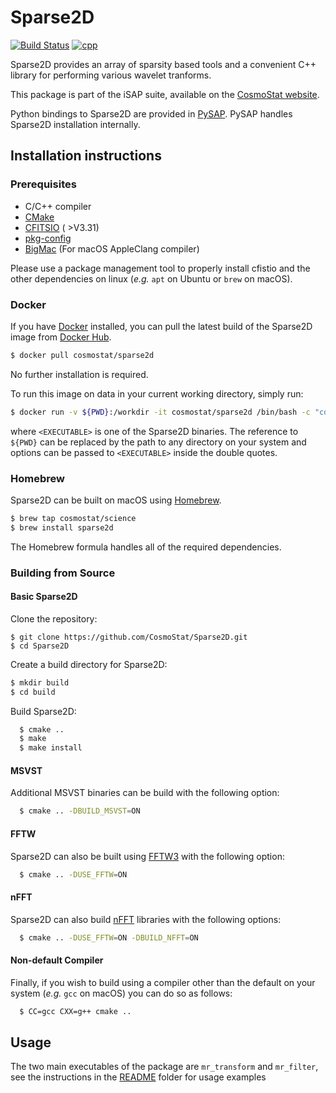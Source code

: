 # Sparse2D
[![Build Status](https://travis-ci.org/CosmoStat/Sparse2D.svg?branch=master)](https://travis-ci.org/CosmoStat/Sparse2D)
[![cpp](https://img.shields.io/badge/language-C%2B%2B-red)](https://isocpp.org/std/the-standard)

Sparse2D provides an array of sparsity based tools and a convenient C++ library for performing various wavelet tranforms.

This package is part of the iSAP suite, available on the [CosmoStat website](http://www.cosmostat.org/software/isap).

Python bindings to Sparse2D are provided in [PySAP](https://github.com/CEA-COSMIC/pysap). PySAP handles Sparse2D installation internally.

## Installation instructions

### Prerequisites

   - C/C++ compiler
   - [CMake](http://www.cmake.org)
   - [CFITSIO](https://heasarc.gsfc.nasa.gov/fitsio/) ( >V3.31)
   - [pkg-config](https://www.freedesktop.org/wiki/Software/pkg-config/)
   - [BigMac](https://github.com/sfarrens/bigmac) (For macOS AppleClang compiler)

Please use a package management tool to properly install cfistio and the other dependencies on linux (*e.g.* `apt` on Ubuntu or `brew` on macOS).

### Docker

If you have [Docker](https://www.docker.com/) installed, you can pull the latest build of the Sparse2D image from [Docker Hub](TBD).

```bash
$ docker pull cosmostat/sparse2d
```

No further installation is required.

To run this image on data in your current working directory, simply run:

```bash
$ docker run -v ${PWD}:/workdir -it cosmostat/sparse2d /bin/bash -c "cd workdir && <EXECUTABLE>"
```

where `<EXECUTABLE>` is one of the Sparse2D binaries. The reference to `${PWD}` can be replaced by the path to any directory on your system and options can be passed to `<EXECUTABLE>` inside the double quotes.

### Homebrew

Sparse2D can be built on macOS using [Homebrew](https://brew.sh/).

```bash
$ brew tap cosmostat/science
$ brew install sparse2d
```

The Homebrew formula handles all of the required dependencies.

### Building from Source

#### Basic Sparse2D

Clone the repository:

```
$ git clone https://github.com/CosmoStat/Sparse2D.git
$ cd Sparse2D
```

Create a build directory for Sparse2D:

```bash
$ mkdir build
$ cd build
```

Build Sparse2D:

```bash
  $ cmake ..
  $ make
  $ make install
```

#### MSVST

Additional MSVST binaries can be build with the following option:

```bash
  $ cmake .. -DBUILD_MSVST=ON
```

#### FFTW

Sparse2D can also be built using [FFTW3](http://www.fftw.org/) with the following option:

```bash
  $ cmake .. -DUSE_FFTW=ON
```

#### nFFT

Sparse2D can also build [nFFT](https://github.com/NFFT/nfft) libraries with the following options:

```bash
  $ cmake .. -DUSE_FFTW=ON -DBUILD_NFFT=ON
```

#### Non-default Compiler

Finally, if you wish to build using a compiler other than the default on your
system (*e.g.* `gcc` on macOS) you can do so as follows:

```bash
  $ CC=gcc CXX=g++ cmake ..
```

## Usage

The two main executables of the package are `mr_transform` and `mr_filter`, see the instructions in the [README](./README) folder for usage examples
